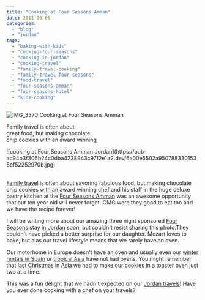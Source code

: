 ```yaml
---
title: "Cooking at Four Seasons Amman"
date: 2011-06-06
categories: 
  - "blog"
  - "jordan"
tags: 
  - "baking-with-kids"
  - "cooking-four-seasons"
  - "cooking-in-jordan"
  - "cooking-travel"
  - "family-travel-cooking"
  - "family-travel-four-seasons"
  - "food-travel"
  - "four-seasons-amman"
  - "four-seasons-hotel"
  - "kids-cooking"
---
```


![IMG_3370](https://pub-ac94b3f306b24c0dba4238943c97f2e1.r2.dev/6a00e5502a9507883301538ef52183970b.jpg) Cooking at Four Seasons Amman

Family travel is often about  
great food, but making chocolate  
chip cookies with an award winning

<!--more--> ![cooking at Four Seasons Amman Jordan](https://pub-ac94b3f306b24c0dba4238943c97f2e1.r2.dev/6a00e5502a9507883301538ef52252970b.jpg)  
  
[](http://twitter.com/search?q=%23fun "#fun")  
[Family travel](http://soultravelers3new.local/2009/04/how-to-travel-the-world-as-a-digital-nomad-family.html "family travel") is often about savoring fabulous food, but making chocolate chip cookies with an award winning chef and his staff in the huge deluxe pastry kitchen at the [Four Seasons Amman](http://www.fourseasons.com/amman/ "Four Seasons Amman") was an awesome opportunity that our ten year old will never forget. OMG were they good to eat too and we have the recipe forever!  
  
I will be writing more about our amazing three night sponsored [Four Seasons](http://www.fourseasons.com/ "Four Seasons hotels") stay [in Jordan](http://soultravelers3new.local/2011/05/jordan-family-travel-is-it-safe.html "Jordan family travel") soon, but couldn't resist sharing this photo.They couldn't have picked a better surprise for our daughter. Mozart loves to bake, but alas our travel lifestyle means that we rarely have an oven.  
  
Our motorhome in Europe doesn't have an oven and usually even our [winter rentals in Spain](http://soultravelers3new.local/2009/11/lifestyle-design-a-winter-in-spain-extendedtravel-digitalnomad-miniretirement-4hww-travel.html#more "winter rentals in spain") or [tropical Asia](http://soultravelers3new.local/2011/01/tropical-winter-home-in-penang-malaysia-location-indenpendent-digital-nomad-long-term-travel-tips-.html "winter rental in asia") have not had ovens. You might remember that last [Christmas in Asia](http://soultravelers3new.local/2010/12/first-christmas-in-asia.html "christmas in asia") we had to make our cookies in a toaster oven just two at a time.  
  
This was a fun delight that we hadn't expected on our [Jordan travels](http://soultravelers3new.local/2011/05/jordan-tourismsmartest-.html "Jordan travels")! Have you ever done cooking with a chef on your travels?
